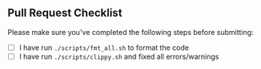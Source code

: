 ## Pull Request Checklist

Please make sure you've completed the following steps before submitting:

- [ ] I have run `./scripts/fmt_all.sh` to format the code
- [ ] I have run `./scripts/clippy.sh` and fixed all errors/warnings